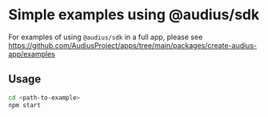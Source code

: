 # Simple examples using @audius/sdk

For examples of using `@audius/sdk` in a full app, please see https://github.com/AudiusProject/apps/tree/main/packages/create-audius-app/examples

## Usage

```sh
cd <path-to-example>
npm start
```
